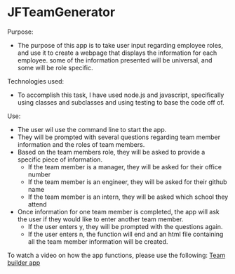 # JFTeamGenerator

Purpose: 
  - The purpose of this app is to take user input regarding employee roles, and use it to create a webpage that displays the information for each employee. some of the information presented will be universal, and some will be role specific. 

Technologies used:
  - To  accomplish this task, I have used node.js and javascript, specifically using classes and subclasses and using testing to base the code off of. 
    
 Use: 
  - The user wil use the command line to start the app. 
  - They will be prompted with several questions regarding team member information and the roles of team members.
  - Based on the team members role, they will be asked to provide a specific piece of information. 
      - If the team member is a manager, they will be asked for their office number
      - If the team member is an engineer, they will be asked for their github name
      - If the team member is an intern, they will be asked which school they attend
  - Once information for one team member is completed, the app will ask the user if they would like to enter another team member.
      - If the user enters y, they will be prompted with the questions again.
      - If the user enters n, the function will end and an html file containing all the team member information will be created.
     
To watch a video on how the app functions, please use the following: [Team builder app](http:jfteamgenerator.netlify.app)
